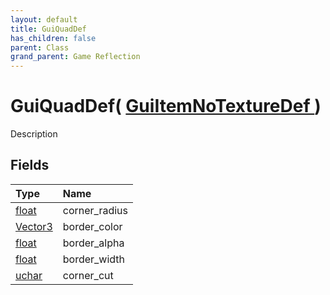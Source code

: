 ```yaml
---
layout: default
title: GuiQuadDef
has_children: false
parent: Class
grand_parent: Game Reflection
---
```

# GuiQuadDef( [ GuiItemNoTextureDef ](/riftbreaker-wiki/docs/game-reflection/classes/gui_item_no_texture_def/) )
Description 

## Fields

| Type | Name |
|:----------|:--------------|
| [float](/riftbreaker-wiki/docs/game-reflection/components/float/) | corner_radius |
| [Vector3](/riftbreaker-wiki/docs/game-reflection/classes/vector3/) | border_color |
| [float](/riftbreaker-wiki/docs/game-reflection/components/float/) | border_alpha |
| [float](/riftbreaker-wiki/docs/game-reflection/components/float/) | border_width |
| [uchar](/riftbreaker-wiki/docs/game-reflection/enums/uchar/) | corner_cut |

